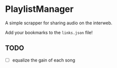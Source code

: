 # PlaylistManager

A simple scrapper for sharing audio on the interweb.

Add your bookmarks to the `links.json` file!

## TODO

- [ ] equalize the gain of each song